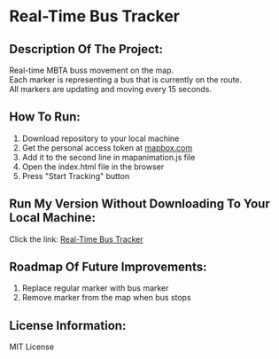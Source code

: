 # Real-Time Bus Tracker

## Description Of The Project:
Real-time MBTA buss movement on the map.<br/>
Each marker is representing a bus that is currently on the route.<br/>
All markers are updating and moving every 15 seconds.<br/>

## How To Run:
1. Download repository to your local machine 
2. Get the personal access token at [mapbox.com](https://www.mapbox.com/)
3. Add it to the second line in mapanimation.js file
4. Open the index.html file in the browser
5. Press "Start Tracking" button

## Run My Version Without Downloading To Your Local Machine:
Click the link:
[Real-Time Bus Tracker](https://alinafresorger.github.io/real_time_bus_tracker/)

## Roadmap Of Future Improvements:
1. Replace regular marker with bus marker
2. Remove marker from the map when bus stops


## License Information:
MIT License
